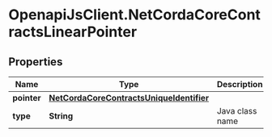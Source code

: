 # OpenapiJsClient.NetCordaCoreContractsLinearPointer

## Properties

Name | Type | Description | Notes
------------ | ------------- | ------------- | -------------
**pointer** | [**NetCordaCoreContractsUniqueIdentifier**](NetCordaCoreContractsUniqueIdentifier.md) |  | [optional] 
**type** | **String** | Java class name | 


